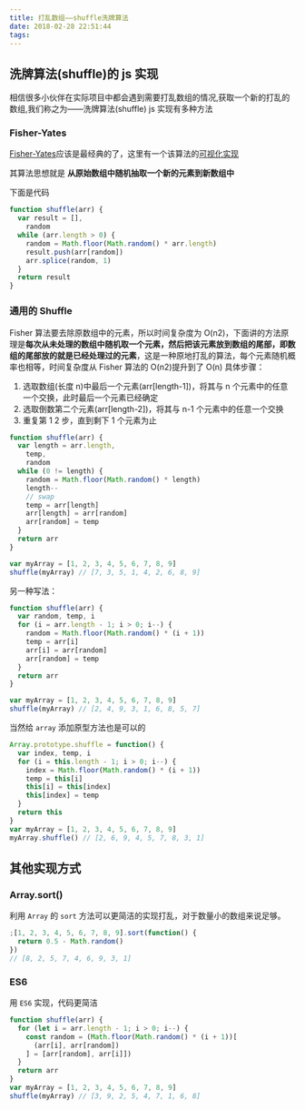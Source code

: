 ```yaml
---
title: 打乱数组——shuffle洗牌算法
date: 2018-02-28 22:51:44
tags:
---
```


## 洗牌算法(shuffle)的 js 实现

相信很多小伙伴在实际项目中都会遇到需要打乱数组的情况,获取一个新的打乱的数组,我们称之为——洗牌算法(shuffle)
js 实现有多种方法

### Fisher-Yates

[Fisher-Yates](http://en.wikipedia.org/wiki/Fisher-Yates_shuffle)应该是最经典的了，这里有一个该算法的[可视化实现](https://bost.ocks.org/mike/shuffle/)

其算法思想就是 **从原始数组中随机抽取一个新的元素到新数组中**

下面是代码

```js
function shuffle(arr) {
  var result = [],
    random
  while (arr.length > 0) {
    random = Math.floor(Math.random() * arr.length)
    result.push(arr[random])
    arr.splice(random, 1)
  }
  return result
}
```

### 通用的 Shuffle

Fisher 算法要去除原数组中的元素，所以时间复杂度为 O(n2)，下面讲的方法原理是**每次从未处理的数组中随机取一个元素，然后把该元素放到数组的尾部，即数组的尾部放的就是已经处理过的元素**，这是一种原地打乱的算法，每个元素随机概率也相等，时间复杂度从 Fisher 算法的 O(n2)提升到了 O(n)
具体步骤：

1. 选取数组(长度 n)中最后一个元素(arr[length-1])，将其与 n 个元素中的任意一个交换，此时最后一个元素已经确定
2. 选取倒数第二个元素(arr[length-2])，将其与 n-1 个元素中的任意一个交换
3. 重复第 1 2 步，直到剩下 1 个元素为止

```js
function shuffle(arr) {
  var length = arr.length,
    temp,
    random
  while (0 != length) {
    random = Math.floor(Math.random() * length)
    length--
    // swap
    temp = arr[length]
    arr[length] = arr[random]
    arr[random] = temp
  }
  return arr
}

var myArray = [1, 2, 3, 4, 5, 6, 7, 8, 9]
shuffle(myArray) // [7, 3, 5, 1, 4, 2, 6, 8, 9]
```

另一种写法：

```js
function shuffle(arr) {
  var random, temp, i
  for (i = arr.length - 1; i > 0; i--) {
    random = Math.floor(Math.random() * (i + 1))
    temp = arr[i]
    arr[i] = arr[random]
    arr[random] = temp
  }
  return arr
}

var myArray = [1, 2, 3, 4, 5, 6, 7, 8, 9]
shuffle(myArray) // [2, 4, 9, 3, 1, 6, 8, 5, 7]
```

当然给 `array` 添加原型方法也是可以的

```js
Array.prototype.shuffle = function() {
  var index, temp, i
  for (i = this.length - 1; i > 0; i--) {
    index = Math.floor(Math.random() * (i + 1))
    temp = this[i]
    this[i] = this[index]
    this[index] = temp
  }
  return this
}
var myArray = [1, 2, 3, 4, 5, 6, 7, 8, 9]
myArray.shuffle() // [2, 6, 9, 4, 5, 7, 8, 3, 1]
```

## 其他实现方式

### Array.sort()

利用 `Array` 的 `sort` 方法可以更简洁的实现打乱，对于数量小的数组来说足够。

```js
;[1, 2, 3, 4, 5, 6, 7, 8, 9].sort(function() {
  return 0.5 - Math.random()
})
// [8, 2, 5, 7, 4, 6, 9, 3, 1]
```

### ES6

用 `ES6` 实现，代码更简洁

```js
function shuffle(arr) {
  for (let i = arr.length - 1; i > 0; i--) {
    const random = (Math.floor(Math.random() * (i + 1))[
      (arr[i], arr[random])
    ] = [arr[random], arr[i]])
  }
  return arr
}
var myArray = [1, 2, 3, 4, 5, 6, 7, 8, 9]
shuffle(myArray) // [3, 9, 2, 5, 4, 7, 1, 6, 8]
```
